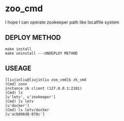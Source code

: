 # zoo_cmd
I hope I can operate zookeeper path like localfile system

## DEPLOY METHOD
    make install
    make uninstall ---UNDEPLOY METHOD

## USEAGE
```
[liujinliu@liujinliu zoo_cmd]$ zk_cmd
(Cmd) conn
instance zk client (127.0.0.1:2181)
(Cmd) ls
[u'letv', u'zookeeper']
(Cmd) ls letv
[u'docker']
(Cmd) ls letv/docker
[u'acb896d8-078c']
```

